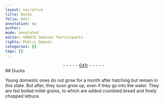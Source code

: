 ```yaml
---
layout: narrative
title: Ducks
folio: 041r
annotation: no
author:
mode: annotated
editor: GR8975 Seminar Participants
rights: Public Domain
categories: []
tags: []
---
```


 <div class="folio" align="center">- - - - - <a href="http://gallica.bnf.fr/ark:/12148/btv1b10500001g/f87.image" target="_blank">041r</a> - - - - - </div> 
## Ducks

 
Young domestic ones do not grow for a month after hatching but remain in this state. But after, they soon grow up, even if they go into the water. They are fed boiled millet grains, to which are added crumbled bread and finely chopped lettuce.
 
